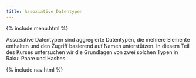 ```yaml
---
title: Assoziative Datentypen
---
```


{% include menu.html %}

Assoziative Datentypen sind aggregierte Datentypen, die mehrere Elemente enthalten und den Zugriff basierend auf Namen unterstützen. In diesem Teil des Kurses untersuchen wir die Grundlagen von zwei solchen Typen in Raku: Paare und Hashes.

{% include nav.html %}